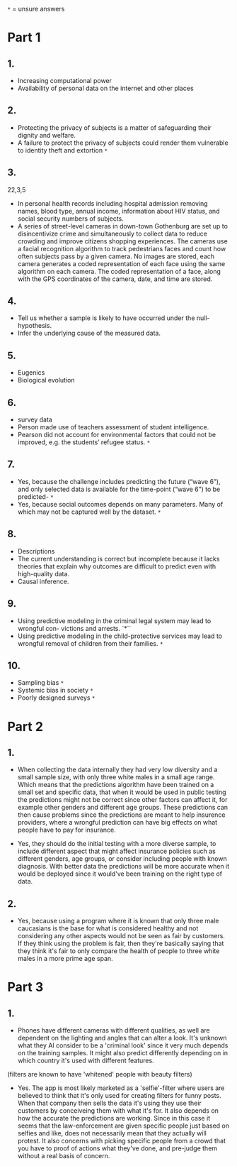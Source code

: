 `*` = unsure answers

# Part 1

## 1.

- Increasing computational power
- Availability of personal data on the internet and other places

## 2.

- Protecting the privacy of subjects is a matter of safeguarding their dignity and welfare.
- A failure to protect the privacy of subjects could render them vulnerable to identity theft and extortion `*`

## 3.

22,3,5

- In personal health records including hospital admission removing names, blood type, annual income, information about HIV status, and social security numbers of subjects.
- A series of street-level cameras in down-town Gothenburg are set up to disincentivize crime and simultaneously to collect data to reduce crowding and improve citizens shopping experiences. The cameras use a facial recognition algorithm to track pedestrians faces and count how often subjects pass by a given camera. No images are stored, each camera generates a coded representation of each face using the same algorithm on each camera. The coded representation of a face, along with the GPS coordinates of the camera, date, and time are stored.

## 4.

- Tell us whether a sample is likely to have occurred under the null-hypothesis.
- Infer the underlying cause of the measured data.

## 5.

- Eugenics
- Biological evolution

## 6.

- survey data
- Person made use of teachers assessment of student intelligence.
- Pearson did not account for environmental factors that could not be improved, e.g. the students’ refugee status. `*`

## 7.

- Yes, because the challenge includes predicting the future (“wave 6”), and only selected data is available for the time-point (“wave 6”) to be predicted- `*`
- Yes, because social outcomes depends on many parameters. Many of which may not be captured well by the dataset. `*`

## 8.

- Descriptions
- The current understanding is correct but incomplete because it lacks theories that explain why outcomes are difficult to predict even with high-quality data.
- Causal inference.

## 9.

- Using predictive modeling in the criminal legal system may lead to wrongful con- victions and arrests. `\*``
- Using predictive modeling in the child-protective services may lead to wrongful removal of children from their families. `*`

## 10.

- Sampling bias `*`
- Systemic bias in society `*`
- Poorly designed surveys `*`

# Part 2

## 1.

- When collecting the data internally they had very low diversity and a small sample size, with only three white males in a small age range. Which means that the predictions algorithm have been trained on a small set and specific data, that when it would be used in public testing the predictions might not be correct since other factors can affect it, for example other genders and different age groups. These predictions can then cause problems since the predictions are meant to help insurence providers, where a wrongful prediction can have big effects on what people have to pay for insurance.

- Yes, they should do the initial testing with a more diverse sample, to include different aspect that might affect insurance policies such as different genders, age groups, or consider including people with known diagnosis. With better data the predictions will be more accurate when it would be deployed since it would've been training on the right type of data.

## 2.

- Yes, because using a program where it is known that only three male caucasians is the base for what is considered healthy and not considering any other aspects would not be seen as fair by customers. If they think using the problem is fair, then they're basically saying that they think it's fair to only compare the health of people to three white males in a more prime age span.

# Part 3

## 1.

- Phones have different cameras with different qualities, as well are dependent on the lighting and angles that can alter a look. It's unknown what they AI consider to be a 'criminal look' since it very much depends on the training samples. It might also predict differently depending on in which country it's used with different features.

(filters are known to have 'whitened' people with beauty filters)

- Yes. The app is most likely marketed as a 'selfie'-filter where users are believed to think that it's only used for creating filters for funny posts. When that company then sells the data it's using they use their customers by conceiveing them with what it's for. It also depends on how the accurate the predictions are working. Since in this case it seems that the law-enforcement are given specific people just based on selfies and like, does not necessarily mean that they actually will protest. It also concerns with picking specific people from a crowd that you have to proof of actions what they've done, and pre-judge them without a real basis of concern.
